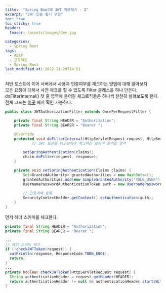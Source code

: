 ```yaml
---
title:  "Spring Boot에 JWT 적용하기 - 2"
excerpt: "JWT 인증 필터 구현"
toc: true
toc_sticky: true
header:
  teaser: /assets/images/dev.jpg

categories:
  - Spring Boot
tags:
  - ASAP
  - 프로젝트
  - Spring Boot
last_modified_at: 2022-11-29T14:51
---
```


저번 포스트에 이어 서버에서 사용자 인증여부를 체크하는 방법에 대해 알아보자  
모든 요청에 대해서 사전 체크를 할 수 있도록 Filter 클래스를 하나 만든다.  
doFilterInternal() 첫 줄 영역에 들어갈 체크로직들은 하나씩 천천히 살펴보도록 한다.  
전체 코드는 [이곳](https://github.com/hyot88/ASAP-api/blob/f28b4989bc840bb506b1741a23927311874881b6/src/main/java/com/fourtwod/config/auth/JWTAuthorizationFilter.java) 에서 확인 가능하다.  

```java
public class JWTAuthorizationFilter extends OncePerRequestFilter {

    private final String HEADER = "Authorization";
    private final String BEARER = "Bearer ";

    @Override
    protected void doFilterInternal(HttpServletRequest request, HttpServletResponse response, FilterChain chain) throws ServletException, IOException {
		    // JWT 토큰을 디코딩하여 체크하는 로직이 들어갈 영역

        setSpringAuthentication(claims);
        chain.doFilter(request, response);
    }

    private void setSpringAuthentication(Claims claims) {
        Set<GrantedAuthority> grantedAuthorities = new HashSet<>();
        grantedAuthorities.add(new SimpleGrantedAuthority("ROLE_USER")); // 고정
        UsernamePasswordAuthenticationToken auth = new UsernamePasswordAuthenticationToken(claims.getId(), null, grantedAuthorities);
        
        // 인증객체 등록
        SecurityContextHolder.getContext().setAuthentication(auth);
    }
}
```

먼저 헤더 스키마를 체크한다.  
```java
private final String HEADER = "Authorization";
private final String BEARER = "Bearer ";

...
// 헤더 스키마 체크
if (!checkJWTToken(request)) {
  outPrintln(response, ResponseCode.TOKN_E001);
  return;
}
...
private boolean checkJWTToken(HttpServletRequest request) {
  String authenticationHeader = request.getHeader(HEADER);
  return authenticationHeader != null && authenticationHeader.startsWith(BEARER);
}
```